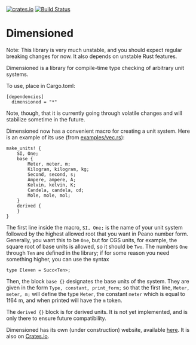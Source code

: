 [![crates.io](https://img.shields.io/crates/v/dimensioned.svg)](https://crates.io/crates/dimensioned)
[![Build Status](https://travis-ci.org/paholg/dimensioned.svg?branch=master)](https://travis-ci.org/paholg/dimensioned)

Dimensioned
=====

Note: This library is very much unstable, and you should expect regular breaking changes
for now. It also depends on unstable Rust features.


Dimensioned is a library for compile-time type checking of arbitrary unit systems.

To use, place in Cargo.toml:

```
[dependencies]
  dimensioned = "*"
```

Note, though, that it is currently going through volatile changes and will stabilize
sometime in the future.

Dimensioned now has a convenient macro for creating a unit system. Here is an example of
its use (from
[examples/vec.rs](https://github.com/paholg/dimensioned/blob/master/examples/vec.rs)):

```
make_units! {
    SI, One;
    base {
        Meter, meter, m;
        Kilogram, kilogram, kg;
        Second, second, s;
        Ampere, ampere, A;
        Kelvin, kelvin, K;
        Candela, candela, cd;
        Mole, mole, mol;
    }
    derived {
    }
}
```

The first line inside the macro, `SI, One;` is the name of your unit system followed by
the highest allowed root that you want in Peano number form. Generally, you want this to
be `One`, but for CGS units, for example, the square root of base units is allowed, so
it should be `Two`. The numbers `One` through `Ten` are defined in the library; if for
some reason you need something higher, you can use the syntax

```type Eleven = Succ<Ten>;```

Then, the block `base {}` designates the base units of the system. They are given in the
form `Type, constant, print_form;` so that the first line, `Meter, meter, m;` will
define the type `Meter`, the constant `meter` which is equal to 1f64 m, and when printed
will have the `m` token.

The `derived {}` block is for derived units. It is not yet implemented, and is only
there to ensure future compatibility.

Dimensioned has its own (under construction) website, available
[here](http://paholg.com/dimensioned/).  It is also on
[Crates.io](https://crates.io/crates/dimensioned/).
